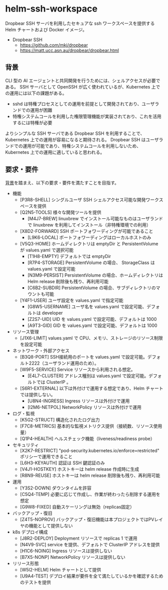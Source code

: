 # helm-ssh-workspace

Dropbear SSH サーバを利用したセキュアな ssh ワークスペースを提供する Helm チャートおよび Docker イメージ。

- Dropbear SSH
  - https://github.com/mkj/dropbear
  - https://matt.ucc.asn.au/dropbear/dropbear.html

## 背景

CLI 型の AI エージェントと共同開発を行うためには、シェルアクセスが必要である。
SSH サーバとして OpenSSH が広く使われているが、Kubernetes 上での運用には以下の課題がある。

- sshd は特権プロセスとしての運用を前提として開発されており、ユーザランドでの運用が困難
- 特権システムコールを利用した権限管理機能が実装されており、これを活用するには特権が必要

よりシンプルな SSH サーバである Dropbear SSH を利用することで、Kubernetes 上での運用が容易になると期待される。 Dropbear SSH はユーザランドでの運用が可能であり、特権システムコールを利用しないため、Kubernetes 上での運用に適していると思われる。

## 要求・要件

[背景](#背景)を踏まえ、以下の要求・要件を満たすことを目指す。

- 機能
  - <span id="P3R8-SHELL">[P3R8-SHELL]</span> シングルユーザ SSH シェルアクセス可能な開発ワークスペースを提供
  - <span id="Q2N5-TOOLS">[Q2N5-TOOLS]</span> 様々な開発ツールを提供
    - <span id="M4J7-BREW">[M4J7-BREW]</span> linuxbrew でインストール可能なものはユーザランドで linuxbrew を利用してインストール（非特権環境での利用）
  - <span id="X8D2-FORWARD">[X8D2-FORWARD]</span> SSH ポートフォワーディングが可能であること
    - <span id="L9K6-LOCAL">[L9K6-LOCAL]</span> ポートフォワーディングはローカルホストのみ
  - <span id="V5Q3-HOME">[V5Q3-HOME]</span> ホームディレクトリは emptyDir と PersistentVolume が values.yaml で選択可能
    - <span id="T1H8-EMPTY">[T1H8-EMPTY]</span> デフォルトでは emptyDir
    - <span id="R7P4-STORAGE">[R7P4-STORAGE]</span> PersistentVolume の場合、 StorageClass は values.yaml で設定可能
    - <span id="N3M9-PERSIST">[N3M9-PERSIST]</span> PersistentVolume の場合、ホームディレクトリは Helm release 削除後も残り、再利用可能
    - <span id="C6B2-SUBDIR">[C6B2-SUBDIR]</span> PersistentVolume の場合、サブディレクトリのマウントも可能
  - <span id="Y4F1-USER">[Y4F1-USER]</span> ユーザ設定を values.yaml で指定可能
    - <span id="G8W5-USERNAME">[G8W5-USERNAME]</span> ユーザ名を values.yaml で設定可能、デフォルトは developer
    - <span id="Z2S7-UID">[Z2S7-UID]</span> UID を values.yaml で設定可能、デフォルトは 1000
    - <span id="A9T3-GID">[A9T3-GID]</span> GID を values.yaml で設定可能、デフォルトは 1000
- リソース管理
  - <span id="J1X6-LIMIT">[J1X6-LIMIT]</span> values.yaml で CPU、メモリ、ストレージのリソース制限を設定可能
- ネットワーク・外部アクセス
  - <span id="B3Q8-PORT">[B3Q8-PORT]</span> SSH接続用のポートを values.yaml で設定可能。デフォルト2222（ユーザランド運用のため）。
  - <span id="W9F5-SERVICE">[W9F5-SERVICE]</span> Service リソースから利用される想定。
    - <span id="E4L7-CLUSTER">[E4L7-CLUSTER]</span> アドレス種別は values.yaml で設定可能。デフォルトでは ClusterIP 。
  - <span id="S6R1-EXTERNAL">[S6R1-EXTERNAL]</span> 以下は外付けで運用する想定であり、Helm チャートでは提供しない。
    - <span id="U8N4-INGRESS">[U8N4-INGRESS]</span> Ingress リソースは外付けで運用
    - <span id="I2M6-NETPOL">[I2M6-NETPOL]</span> NetworkPolicy リソースは外付けで運用
- ログ・監視
  - <span id="K5G2-STRUCT">[K5G2-STRUCT]</span> 構造化されたログ出力
  - <span id="F7C8-METRICS">[F7C8-METRICS]</span> 基本的な監視メトリクス提供（接続数、リソース使用量）
  - <span id="Q1P4-HEALTH">[Q1P4-HEALTH]</span> ヘルスチェック機能（liveness/readiness probe）
- セキュリティ
  - <span id="X2K7-RESTRICT">[X2K7-RESTRICT]</span> "pod-security.kubernetes.io/enforce=restricted" ポリシーで運用できること
  - <span id="L6H3-KEYAUTH">[L6H3-KEYAUTH]</span> 認証は SSH 鍵認証のみ
  - <span id="V4J1-HOSTKEY">[V4J1-HOSTKEY]</span> ホストキーは helm release 作成時に生成
  - <span id="R8N9-REUSE">[R8N9-REUSE]</span> ホストキーは helm release 削除後も残り、再利用可能
- 運用
  - <span id="Y3S2-DOWN">[Y3S2-DOWN]</span> ダウンタイムを許容
  - <span id="C5Q4-TEMP">[C5Q4-TEMP]</span> 必要に応じて作成し、作業が終わったら削除する運用を想定
  - <span id="G9W8-FIXED">[G9W8-FIXED]</span> 自動スケーリングは無効（replicas固定）
- バックアップ・復旧
  - <span id="Z4T5-NOPROV">[Z4T5-NOPROV]</span> バックアップ・復旧機能は本プロジェクトではPVレイヤの機能として提供しない
- k8s デプロイ構成
  - <span id="J8R2-DEPLOY">[J8R2-DEPLOY]</span> Deployment リソースで replicas 1 で運用
  - <span id="N4V9-SVC">[N4V9-SVC]</span> service を提供、デフォルトで ClusterIP アドレスを提供
  - <span id="H1C6-NOING">[H1C6-NOING]</span> Ingress リソースは提供しない
  - <span id="B7X5-NONP">[B7X5-NONP]</span> NetworkPolicy リソースは提供しない
- リリース形態
  - <span id="W5I2-HELM">[W5I2-HELM]</span> Helm チャートとして提供
  - <span id="U9A4-TEST">[U9A4-TEST]</span> デプロイ結果が要件を全て満たしているかを確認するためのテストを提供
